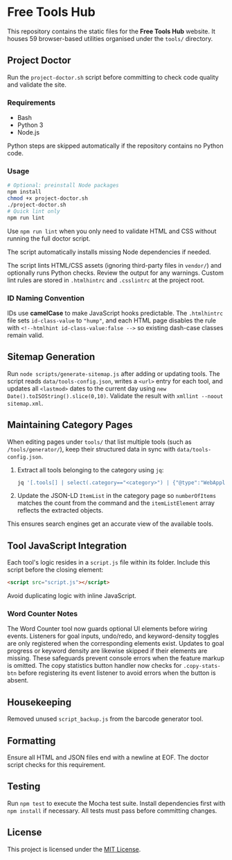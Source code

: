 # Free Tools Hub

This repository contains the static files for the **Free Tools Hub** website. It houses 59 browser-based utilities organised under the `tools/` directory.

## Project Doctor

Run the `project-doctor.sh` script before committing to check code quality and validate the site.

### Requirements

- Bash
- Python 3
- Node.js

Python steps are skipped automatically if the repository contains no Python code.

### Usage

```bash
# Optional: preinstall Node packages
npm install
chmod +x project-doctor.sh
./project-doctor.sh
# Quick lint only
npm run lint
```

Use `npm run lint` when you only need to validate HTML and CSS without running
the full doctor script.

The script automatically installs missing Node dependencies if needed.

The script lints HTML/CSS assets (ignoring third-party files in `vendor/`) and optionally runs Python checks. Review the output for any warnings.
Custom lint rules are stored in `.htmlhintrc` and `.csslintrc` at the project root.

### ID Naming Convention

IDs use **camelCase** to make JavaScript hooks predictable. The `.htmlhintrc` file sets `id-class-value` to `"hump"`, and each HTML page disables the rule with `<!--htmlhint id-class-value:false -->` so existing dash-case classes remain valid.


## Sitemap Generation

Run `node scripts/generate-sitemap.js` after adding or updating tools. The script reads `data/tools-config.json`, writes a `<url>` entry for each tool, and updates all `<lastmod>` dates to the current day using `new Date().toISOString().slice(0,10)`. Validate the result with `xmllint --noout sitemap.xml`.

## Maintaining Category Pages

When editing pages under `tools/` that list multiple tools (such as `/tools/generator/`), keep their structured data in sync with `data/tools-config.json`.

1. Extract all tools belonging to the category using `jq`:

   ```bash
   jq '[.tools[] | select(.category=="<category>") | {"@type":"WebApplication","name":.name,"description":.description}]' data/tools-config.json
   ```

2. Update the JSON-LD `ItemList` in the category page so `numberOfItems` matches the count from the command and the `itemListElement` array reflects the extracted objects.

This ensures search engines get an accurate view of the available tools.

## Tool JavaScript Integration

Each tool's logic resides in a `script.js` file within its folder. Include this script before the closing </body> element:

```html
<script src="script.js"></script>
```

Avoid duplicating logic with inline JavaScript.

### Word Counter Notes

The Word Counter tool now guards optional UI elements before wiring events.
Listeners for goal inputs, undo/redo, and keyword-density toggles are only
registered when the corresponding elements exist. Updates to goal progress or
keyword density are likewise skipped if their elements are missing. These
safeguards prevent console errors when the feature markup is omitted. The
copy statistics button handler now checks for `.copy-stats-btn` before
registering its event listener to avoid errors when the button is absent.

## Housekeeping

Removed unused `script_backup.js` from the barcode generator tool.

## Formatting

Ensure all HTML and JSON files end with a newline at EOF. The doctor script
checks for this requirement.


## Testing

Run `npm test` to execute the Mocha test suite. Install dependencies first with
`npm install` if necessary. All tests must pass before committing changes.
## License

This project is licensed under the [MIT License](LICENSE).


